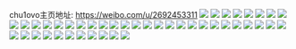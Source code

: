 chu1ovo主页地址: https://weibo.com/u/2692453311 
![](https://wx4.sinaimg.cn/mw2000/a07b93bfgy1h8aw96re8aj22c0340kjn.jpg) 
![](https://wx4.sinaimg.cn/mw2000/a07b93bfgy1h8aw96ip61j225b2v3b2b.jpg) 
![](https://wx4.sinaimg.cn/mw2000/a07b93bfgy1h8aw92tlbhj22dc35sqv7.jpg) 
![](https://wx4.sinaimg.cn/mw2000/a07b93bfgy1h8aw92tpevj226z2x9qv6.jpg) 
![](https://wx4.sinaimg.cn/mw2000/a07b93bfgy1h8aw91cb39j22242qt7wi.jpg) 
![](https://wx4.sinaimg.cn/mw2000/a07b93bfgy1h7nemz2ms8j21u81u81kx.jpg) 
![](https://wx4.sinaimg.cn/mw2000/a07b93bfgy1h7mel7xy6oj22052p0qv5.jpg) 
![](https://wx4.sinaimg.cn/mw2000/a07b93bfgy1h7mel995tuj22522w07wj.jpg) 
![](https://wx4.sinaimg.cn/mw2000/a07b93bfgy1h7mel8zmp9j227j2y14qq.jpg) 
![](https://wx4.sinaimg.cn/mw2000/a07b93bfgy1h7mel8rr5pj21r22c3hdt.jpg) 
![](https://wx4.sinaimg.cn/mw2000/a07b93bfgy1h7mel9dea3j21sc2dsb2a.jpg) 
![](https://wx4.sinaimg.cn/mw2000/a07b93bfgy1h7mela5u98j22c0340b2b.jpg) 
![](https://wx4.sinaimg.cn/mw2000/a07b93bfgy1h7mel82iboj228a2z2npd.jpg) 
![](https://wx4.sinaimg.cn/mw2000/a07b93bfgy1h7melad2irj22c0340e83.jpg) 
![](https://wx4.sinaimg.cn/mw2000/a07b93bfgy1h7kxa96ymlj20zo1r0tfj.jpg) 
![](https://wx4.sinaimg.cn/mw2000/a07b93bfgy1h7kvbzx87fj228z2zzqv5.jpg) 
![](https://wx4.sinaimg.cn/mw2000/a07b93bfgy1h7kvbzcrvzj21z31hb1ji.jpg) 
![](https://wx4.sinaimg.cn/mw2000/a07b93bfgy1h7g98iebf2j22560zoama.jpg) 
![](https://wx4.sinaimg.cn/mw2000/a07b93bfgy1h7ax7agsxmj21s035s4qq.jpg) 
![](https://wx4.sinaimg.cn/mw2000/a07b93bfgy1h76ac5t7qzj22842yuk5s.jpg) 
![](https://wx4.sinaimg.cn/mw2000/a07b93bfgy1h76ac7171oj227l2y6b2b.jpg) 
![](https://wx4.sinaimg.cn/mw2000/a07b93bfgy1h76ac6fwb5j227h2yc4go.jpg) 
![](https://wx4.sinaimg.cn/mw2000/a07b93bfgy1h72u6gv3wzj21lv256tas.jpg) 
![](https://wx4.sinaimg.cn/mw2000/a07b93bfgy1h72u6guccbj21lv2560uh.jpg) 
![](https://wx4.sinaimg.cn/mw2000/a07b93bfly1h6tlch2oqsj21sc2ds16f.jpg) 
![](https://wx4.sinaimg.cn/mw2000/a07b93bfly1h6tlci5qnyj22c0340e82.jpg) 
![](https://wx4.sinaimg.cn/mw2000/a07b93bfly1h6tlcf8n2wj220x2p8npd.jpg) 
![](https://wx4.sinaimg.cn/mw2000/a07b93bfly1h6tlch4kruj21sc2ds7id.jpg) 
![](https://wx4.sinaimg.cn/mw2000/a07b93bfly1h6s3qqkk2fj213o1gxtr8.jpg) 
![](https://wx4.sinaimg.cn/mw2000/a07b93bfly1h6s3qr1v8kj20sg16otdi.jpg) 
![](https://wx4.sinaimg.cn/mw2000/a07b93bfly1h6s3qris32j228x2zwtfi.jpg) 
![](https://wx4.sinaimg.cn/mw2000/a07b93bfly1h6s3qrl7zyj22672waqv5.jpg) 
![](https://wx4.sinaimg.cn/mw2000/a07b93bfgy1h6lfnm2mp7j228x2zvteq.jpg) 
![](https://wx4.sinaimg.cn/mw2000/a07b93bfgy1h6lfnmabbjj224m2u6ahb.jpg) 
![](https://wx4.sinaimg.cn/mw2000/a07b93bfgy1h6hud63awaj21sc2dsk3z.jpg) 
![](https://wx4.sinaimg.cn/mw2000/a07b93bfgy1h6hud5vx4oj22dq1satgt.jpg) 
![](https://wx4.sinaimg.cn/mw2000/a07b93bfgy1h6hud62bdcj21sc2dsqdr.jpg) 
![](https://wx4.sinaimg.cn/mw2000/a07b93bfgy1h6hud62t8ij21sc2ds7bx.jpg) 
![](https://wx4.sinaimg.cn/mw2000/a07b93bfgy1h6hud5kpzzj21p429haf2.jpg) 
![](https://wx4.sinaimg.cn/mw2000/a07b93bfgy1h6hud62xw8j21sc2dsn4r.jpg) 
![](https://wx4.sinaimg.cn/mw2000/a07b93bfgy1h6azkwfh3aj20u0140my2.jpg) 
![](https://wx4.sinaimg.cn/mw2000/a07b93bfgy1h6azkzy0koj225o2vl7wi.jpg) 
![](https://wx4.sinaimg.cn/mw2000/a07b93bfgy1h6azky4dtcj20yv1ai49i.jpg) 
![](https://wx4.sinaimg.cn/mw2000/a07b93bfgy1h6azl0j179j22c0340kjm.jpg) 
